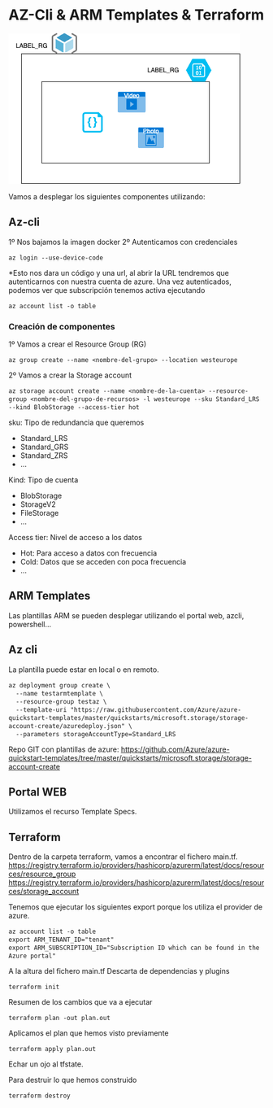 # AZ-Cli & ARM Templates & Terraform
![infra](../docs/practica_1.png)

Vamos a desplegar los siguientes componentes utilizando:


## Az-cli
1º Nos bajamos la imagen docker
2º Autenticamos con credenciales

```
az login --use-device-code
```
*Esto nos dara un código y una url, al abrir la URL tendremos que autenticarnos con nuestra cuenta de azure.
Una vez autenticados, podemos ver que subscripción tenemos activa ejecutando
```
az account list -o table
```

### Creación de componentes
1º Vamos a crear el Resource Group (RG)
```
az group create --name <nombre-del-grupo> --location westeurope
```

2º Vamos a crear la Storage account

```
az storage account create --name <nombre-de-la-cuenta> --resource-group <nombre-del-grupo-de-recursos> -l westeurope --sku Standard_LRS --kind BlobStorage --access-tier hot

```
sku: Tipo de redundancia que queremos
* Standard_LRS
* Standard_GRS
* Standard_ZRS
* ...

Kind: Tipo de cuenta
* BlobStorage
* StorageV2
* FileStorage
* ...

Access tier: Nivel de acceso a los datos
* Hot: Para acceso a datos con frecuencia
* Cold: Datos que se acceden con poca frecuencia
* ...
## ARM Templates
Las plantillas ARM se pueden desplegar utilizando el portal web, azcli, powershell...
## Az cli
La plantilla puede estar en local o en remoto.
```
az deployment group create \
  --name testarmtemplate \
  --resource-group testaz \
  --template-uri "https://raw.githubusercontent.com/Azure/azure-quickstart-templates/master/quickstarts/microsoft.storage/storage-account-create/azuredeploy.json" \
  --parameters storageAccountType=Standard_LRS
  ```
Repo GIT con plantillas de azure:
https://github.com/Azure/azure-quickstart-templates/tree/master/quickstarts/microsoft.storage/storage-account-create

## Portal WEB
Utilizamos el recurso Template Specs.

## Terraform

Dentro de la carpeta terraform, vamos a encontrar el fichero main.tf.
https://registry.terraform.io/providers/hashicorp/azurerm/latest/docs/resources/resource_group
https://registry.terraform.io/providers/hashicorp/azurerm/latest/docs/resources/storage_account


Tenemos que ejecutar los siguientes export porque los utiliza el provider de azure.
```
az account list -o table
export ARM_TENANT_ID="tenant"
export ARM_SUBSCRIPTION_ID="Subscription ID which can be found in the Azure portal"
```
A la altura del fichero main.tf
Descarta de dependencias y plugins
```
terraform init
```
Resumen de los cambios que va a ejecutar
```
terraform plan -out plan.out
```
Aplicamos el plan que hemos visto previamente
```
terraform apply plan.out
```

Echar un ojo al tfstate.


Para destruir lo que hemos construido
```
terraform destroy
```
